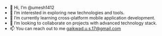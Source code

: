 - 👋 Hi, I’m @umesh1412
- 👀 I’m interested in exploring new technologies and tools.
- 🌱 I’m currently learning cross-platform mobile application development.
- 💞️ I’m looking to collaborate on projects with advanced technology stack.
- 📫 You can reach out to me gaikwad.u.s.17@gmail.com

<!---
umesh1412/umesh1412 is a ✨ special ✨ repository because its `README.md` (this file) appears on your GitHub profile.
You can click the Preview link to take a look at your changes.
--->
